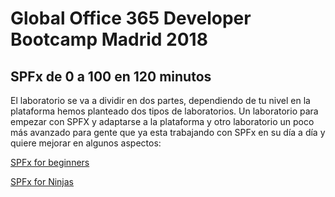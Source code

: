 # Global Office 365 Developer Bootcamp Madrid 2018
## SPFx de 0 a 100 en 120 minutos 

El laboratorio se va a dividir en dos partes, dependiendo de tu nivel en la plataforma hemos planteado dos tipos de laboratorios. Un laboratorio para empezar con SPFX y adaptarse a la plataforma y otro laboratorio un poco más avanzado para gente que ya esta trabajando con SPFx en su día a día y quiere mejorar en algunos aspectos:

[SPFx for beginners](./begin.md)

[SPFx for Ninjas](./ninjas.md)
